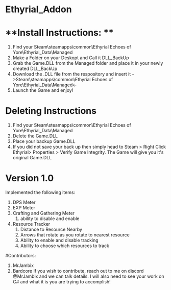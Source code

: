 # Ethyrial_Addon
# **Install Instructions: **
1. Find your Steam\steamapps\common\Ethyrial Echoes of Yore\Ethyrial_Data\Managed
2. Make a Folder on your Deskopt and Call it DLL_BackUp
3. Grab the Game.DLL from the Managed folder and place it in your newly created DLL_BackUp
4. Download the .DLL file from the respository and insert it ->Steam\steamapps\common\Ethyrial Echoes of Yore\Ethyrial_Data\Managed<-
5. Launch the Game and enjoy!

# **Deleting Instructions**
1. Find your Steam\steamapps\common\Ethyrial Echoes of Yore\Ethyrial_Data\Managed
2. Delete the Game.DLL
3. Place your backup Game.DLL
4. If you did not save your back up then simply head to Steam > Right Click Ethyrial> Properties > Verify Game Integrity. The Game will give you it's original Game.DLL 

# **Version 1.0**
Implemented the following items:
  1. DPS Meter
  2. EXP Meter
  3. Crafting and Gathering Meter
     1. ability to disable and enable 
  5. Resource Tracker
       1. Distance to Resource Nearby
       2. Arrows that rotate as you rotate to nearest resource
       3. Ability to enable and disable tracking
       4. Ability to choose which resources to track

#Contributors:
1. MrJambix
2. Bardcore
If you wish to contribute, reach out to me on discord @MrJambix and we can talk details. I will also need to see your work on C# and what it is you are trying to accomplish!
